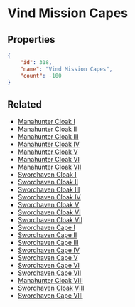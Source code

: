 # Vind Mission Capes

<no description available>

## Properties

```json
{
    "id": 318,
    "name": "Vind Mission Capes",
    "count": -100
}
```

## Related

- [Manahunter Cloak I](../items/9123-manahunter-cloak-i.md)
- [Manahunter Cloak II](../items/9124-manahunter-cloak-ii.md)
- [Manahunter Cloak III](../items/9125-manahunter-cloak-iii.md)
- [Manahunter Cloak IV](../items/9126-manahunter-cloak-iv.md)
- [Manahunter Cloak V](../items/9127-manahunter-cloak-v.md)
- [Manahunter Cloak VI](../items/9128-manahunter-cloak-vi.md)
- [Manahunter Cloak VII](../items/9129-manahunter-cloak-vii.md)
- [Swordhaven Cloak I](../items/9137-swordhaven-cloak-i.md)
- [Swordhaven Cloak II](../items/9138-swordhaven-cloak-ii.md)
- [Swordhaven Cloak III](../items/9139-swordhaven-cloak-iii.md)
- [Swordhaven Cloak IV](../items/9140-swordhaven-cloak-iv.md)
- [Swordhaven Cloak V](../items/9141-swordhaven-cloak-v.md)
- [Swordhaven Cloak VI](../items/9142-swordhaven-cloak-vi.md)
- [Swordhaven Cloak VII](../items/9143-swordhaven-cloak-vii.md)
- [Swordhaven Cape I](../items/9151-swordhaven-cape-i.md)
- [Swordhaven Cape II](../items/9152-swordhaven-cape-ii.md)
- [Swordhaven Cape III](../items/9153-swordhaven-cape-iii.md)
- [Swordhaven Cape IV](../items/9154-swordhaven-cape-iv.md)
- [Swordhaven Cape V](../items/9155-swordhaven-cape-v.md)
- [Swordhaven Cape VI](../items/9156-swordhaven-cape-vi.md)
- [Swordhaven Cape VII](../items/9157-swordhaven-cape-vii.md)
- [Manahunter Cloak VIII](../items/19751-manahunter-cloak-viii.md)
- [Swordhaven Cloak VIII](../items/19749-swordhaven-cloak-viii.md)
- [Swordhaven Cape VIII](../items/19747-swordhaven-cape-viii.md)

